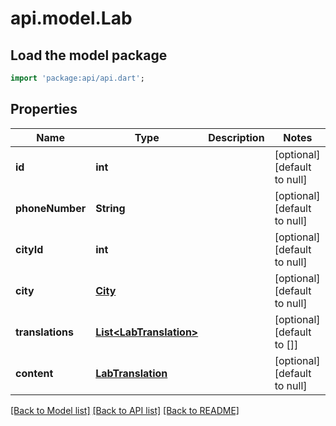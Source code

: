 # api.model.Lab

## Load the model package
```dart
import 'package:api/api.dart';
```

## Properties
Name | Type | Description | Notes
------------ | ------------- | ------------- | -------------
**id** | **int** |  | [optional] [default to null]
**phoneNumber** | **String** |  | [optional] [default to null]
**cityId** | **int** |  | [optional] [default to null]
**city** | [**City**](City.md) |  | [optional] [default to null]
**translations** | [**List&lt;LabTranslation&gt;**](LabTranslation.md) |  | [optional] [default to []]
**content** | [**LabTranslation**](LabTranslation.md) |  | [optional] [default to null]

[[Back to Model list]](../README.md#documentation-for-models) [[Back to API list]](../README.md#documentation-for-api-endpoints) [[Back to README]](../README.md)


